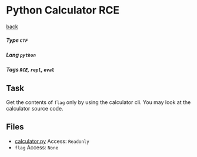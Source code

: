 # Python Calculator RCE
[back](..)
##### Type `CTF`
##### Lang `python`
##### Tags `RCE`, `repl`, `eval`

## Task
Get the contents of `flag` only by using the calculator cli. You may look at the calculator source code.

## Files
- [calculator.py](calculator.py) Access: `Readonly`
- `flag` Access: `None`
